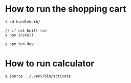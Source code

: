 # How to run the shopping cart
```sh
$ cd handlekurb/

// if not built run
$ npm install

$ npm run dev
```

# How to run calculator
```sh
$ source ../.venv/bin/activate
```
